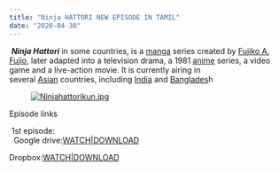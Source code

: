 ```yaml
---
title: "Ninja HATTORI NEW EPISODE IN TAMIL"
date: "2020-04-30"
---
```


 _**Ninja Hattori**_ in some countries, is a [manga](https://en.m.wikipedia.org/wiki/Manga "Manga") series created by [Fujiko A. Fujio](https://en.m.wikipedia.org/wiki/Fujiko_Fujio "Fujiko Fujio"), later adapted into a television drama, a 1981 [anime](https://en.m.wikipedia.org/wiki/Anime "Anime") series, a video game and a live-action movie. It is currently airing in several [Asian](https://en.m.wikipedia.org/wiki/Asia "Asia") countries, including [India](https://en.m.wikipedia.org/wiki/India "India") and [Banglades](https://en.m.wikipedia.org/wiki/Bangladesh "Bangladesh")h

          [![Ninjahattorikun.jpg](https://upload.wikimedia.org/wikipedia/en/thumb/1/11/Ninjahattorikun.jpg/220px-Ninjahattorikun.jpg)](https://en.m.wikipedia.org/wiki/File:Ninjahattorikun.jpg)

Episode links

 1st episode:  
  Google drive:[WATCH|DOWNLOAD](https://gplinks.co/TEkBrhM)

Dropbox:[WATCH|DOWNLOAD](https://gplinks.co/7KFS1)
